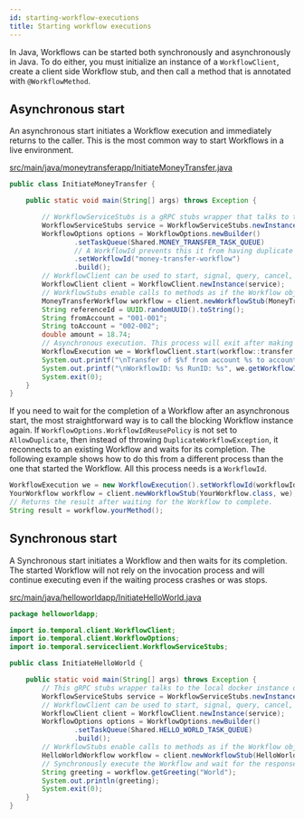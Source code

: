 ```yaml
---
id: starting-workflow-executions
title: Starting workflow executions
---
```


In Java, Workflows can be started both synchronously and asynchronously in Java. To do either, you must initialize an instance of a `WorkflowClient`, create a client side Workflow stub, and then call a method that is annotated with `@WorkflowMethod`.

## Asynchronous start

An asynchronous start initiates a Workflow execution and immediately returns to the caller. This is the most common way to start Workflows in a live environment.

<!--SNIPSTART money-transfer-project-template-java-workflow-initiator-->
[src/main/java/moneytransferapp/InitiateMoneyTransfer.java](https://github.com/temporalio/money-transfer-project-template-java/blob/master/src/main/java/moneytransferapp/InitiateMoneyTransfer.java)
```java
public class InitiateMoneyTransfer {

    public static void main(String[] args) throws Exception {

        // WorkflowServiceStubs is a gRPC stubs wrapper that talks to the local Docker instance of the Temporal server.
        WorkflowServiceStubs service = WorkflowServiceStubs.newInstance();
        WorkflowOptions options = WorkflowOptions.newBuilder()
                .setTaskQueue(Shared.MONEY_TRANSFER_TASK_QUEUE)
                // A WorkflowId prevents this it from having duplicate instances, remove it to duplicate.
                .setWorkflowId("money-transfer-workflow")
                .build();
        // WorkflowClient can be used to start, signal, query, cancel, and terminate Workflows.
        WorkflowClient client = WorkflowClient.newInstance(service);
        // WorkflowStubs enable calls to methods as if the Workflow object is local, but actually perform an RPC.
        MoneyTransferWorkflow workflow = client.newWorkflowStub(MoneyTransferWorkflow.class, options);
        String referenceId = UUID.randomUUID().toString();
        String fromAccount = "001-001";
        String toAccount = "002-002";
        double amount = 18.74;
        // Asynchronous execution. This process will exit after making this call.
        WorkflowExecution we = WorkflowClient.start(workflow::transfer, fromAccount, toAccount, referenceId, amount);
        System.out.printf("\nTransfer of $%f from account %s to account %s is processing\n", amount, fromAccount, toAccount);
        System.out.printf("\nWorkflowID: %s RunID: %s", we.getWorkflowId(), we.getRunId());
        System.exit(0);
    }
}
```
<!--SNIPEND-->

If you need to wait for the completion of a Workflow after an asynchronous start, the most straightforward way is to call the blocking Workflow instance again. If `WorkflowOptions.WorkflowIdReusePolicy` is not set to `AllowDuplicate`, then instead of throwing `DuplicateWorkflowException`, it reconnects to an existing Workflow and waits for its completion. The following example shows how to do this from a different process than the one that started the Workflow. All this process needs is a `WorkflowId`.

```java
WorkflowExecution we = new WorkflowExecution().setWorkflowId(workflowId);
YourWorkflow workflow = client.newWorkflowStub(YourWorkflow.class, we);
// Returns the result after waiting for the Workflow to complete.
String result = workflow.yourMethod();
```

## Synchronous start

A Synchronous start initiates a Workflow and then waits for its completion. The started Workflow will not rely on the invocation process and will continue executing even if the waiting process crashes or was stops.

<!--SNIPSTART hello-world-project-template-java-workflow-initiator-->
[src/main/java/helloworldapp/InitiateHelloWorld.java](https://github.com/temporalio/hello-world-project-template-java/blob/master/src/main/java/helloworldapp/InitiateHelloWorld.java)
```java
package helloworldapp;

import io.temporal.client.WorkflowClient;
import io.temporal.client.WorkflowOptions;
import io.temporal.serviceclient.WorkflowServiceStubs;

public class InitiateHelloWorld {

    public static void main(String[] args) throws Exception {
        // This gRPC stubs wrapper talks to the local docker instance of the Temporal service.
        WorkflowServiceStubs service = WorkflowServiceStubs.newInstance();
        // WorkflowClient can be used to start, signal, query, cancel, and terminate Workflows.
        WorkflowClient client = WorkflowClient.newInstance(service);
        WorkflowOptions options = WorkflowOptions.newBuilder()
                .setTaskQueue(Shared.HELLO_WORLD_TASK_QUEUE)
                .build();
        // WorkflowStubs enable calls to methods as if the Workflow object is local, but actually perform an RPC.
        HelloWorldWorkflow workflow = client.newWorkflowStub(HelloWorldWorkflow.class, options);
        // Synchronously execute the Workflow and wait for the response.
        String greeting = workflow.getGreeting("World");
        System.out.println(greeting);
        System.exit(0);
    }
}
```
<!--SNIPEND-->
